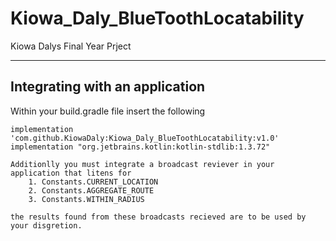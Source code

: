 # Kiowa_Daly_BlueToothLocatability
Kiowa Dalys Final Year Prject

---

## **Integrating with an application**

Within your build.gradle file insert the following 

    implementation 'com.github.KiowaDaly:Kiowa_Daly_BlueToothLocatability:v1.0'
    implementation "org.jetbrains.kotlin:kotlin-stdlib:1.3.72"
    
    Additionlly you must integrate a broadcast reviever in your application that litens for 
        1. Constants.CURRENT_LOCATION
        2. Constants.AGGREGATE_ROUTE
        3. Constants.WITHIN_RADIUS
    
    the results found from these broadcasts recieved are to be used by your disgretion.
